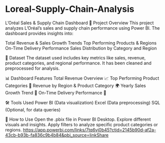# Loreal-Supply-Chain-Analysis

L’Oréal Sales & Supply Chain Dashboard
📌 Project Overview
This project analyzes L’Oréal’s sales and supply chain performance using Power BI. The dashboard provides insights into:

Total Revenue & Sales Growth Trends
Top Performing Products & Regions
On-Time Delivery Performance
Sales Distribution by Category and Region

📂 Dataset
The dataset used includes key metrics like sales, revenue, product categories, and regional performance. It has been cleaned and preprocessed for analysis.

📊 Dashboard Features
Total Revenue Overview 📈
Top Performing Product Categories 💄
Revenue by Region & Product Category 🌍
Yearly Sales Growth Trend 📅
On-Time Delivery Performance 🚚

🛠 Tools Used
Power BI (Data visualization)
Excel (Data preprocessing)
SQL (Optional, for data queries)

🚀 How to Use
Open the .pbix file in Power BI Desktop.
Explore different visuals and insights.
Apply filters to analyze specific product categories or regions.
https://app.powerbi.com/links/7tq6vj0b45?ctid=2145b90d-af2a-43cb-b93b-fa836c9b4b84&pbi_source=linkShare

